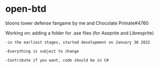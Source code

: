 # open-btd
bloons tower defense fangame by me and Chocolate Primate#4760

Working on: adding a folder for .ase files (for Aseprite and Libresprite)

	-in the earliest stages, started development on January 30 2022

	-Everything is subject to change

	-Contribute if you want, code should be in C#
